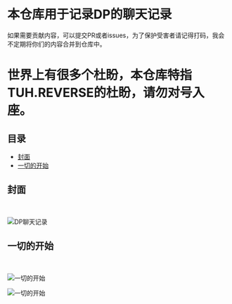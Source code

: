 # 本仓库用于记录DP的聊天记录

如果需要贡献内容，可以提交PR或者issues，为了保护受害者请记得打码，我会不定期将你们的内容合并到仓库中。

# 世界上有很多个杜盼，本仓库特指TUH.REVERSE的杜盼，请勿对号入座。

## 目录
- [封面](#封面)<br/>
- [一切的开始](#一切的开始)<br/>

## 封面
<br/>

![DP聊天记录](杜盼导致樊的offer被撤回.png)

## 一切的开始
<br/>

![一切的开始](一切的开始-1.png)
<br/>

![一切的开始](一切的开始-2.png)

